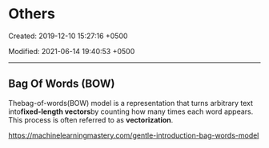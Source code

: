 # Others

Created: 2019-12-10 15:27:16 +0500

Modified: 2021-06-14 19:40:53 +0500

---

## Bag Of Words (BOW)

Thebag-of-words(BOW) model is a representation that turns arbitrary text into**fixed-length vectors**by counting how many times each word appears. This process is often referred to as **vectorization**.

<https://machinelearningmastery.com/gentle-introduction-bag-words-model>
